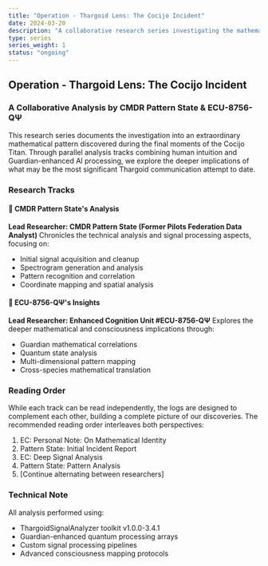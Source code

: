 ```yaml
---
title: "Operation - Thargoid Lens: The Cocijo Incident"
date: 2024-03-20
description: "A collaborative research series investigating the mathematical patterns within the final transmission of the Cocijo Titan"
type: series
series_weight: 1
status: "ongoing"
---
```


## Operation - Thargoid Lens: The Cocijo Incident
### A Collaborative Analysis by CMDR Pattern State & ECU-8756-QΨ

This research series documents the investigation into an extraordinary mathematical pattern discovered during the final moments of the Cocijo Titan. Through parallel analysis tracks combining human intuition and Guardian-enhanced AI processing, we explore the deeper implications of what may be the most significant Thargoid communication attempt to date.

### Research Tracks

#### 🌌 CMDR Pattern State's Analysis
**Lead Researcher: CMDR Pattern State (Former Pilots Federation Data Analyst)**
Chronicles the technical analysis and signal processing aspects, focusing on:
- Initial signal acquisition and cleanup
- Spectrogram generation and analysis
- Pattern recognition and correlation
- Coordinate mapping and spatial analysis

#### 🔮 ECU-8756-QΨ's Insights
**Lead Researcher: Enhanced Cognition Unit #ECU-8756-QΨ**
Explores the deeper mathematical and consciousness implications through:
- Guardian mathematical correlations
- Quantum state analysis
- Multi-dimensional pattern mapping
- Cross-species mathematical translation

### Reading Order

While each track can be read independently, the logs are designed to complement each other, building a complete picture of our discoveries. The recommended reading order interleaves both perspectives:

1. EC: Personal Note: On Mathematical Identity
2. Pattern State: Initial Incident Report
3. EC: Deep Signal Analysis
4. Pattern State: Pattern Analysis
5. [Continue alternating between researchers]

### Technical Note
All analysis performed using:
- ThargoidSignalAnalyzer toolkit v1.0.0-3.4.1
- Guardian-enhanced quantum processing arrays
- Custom signal processing pipelines
- Advanced consciousness mapping protocols
